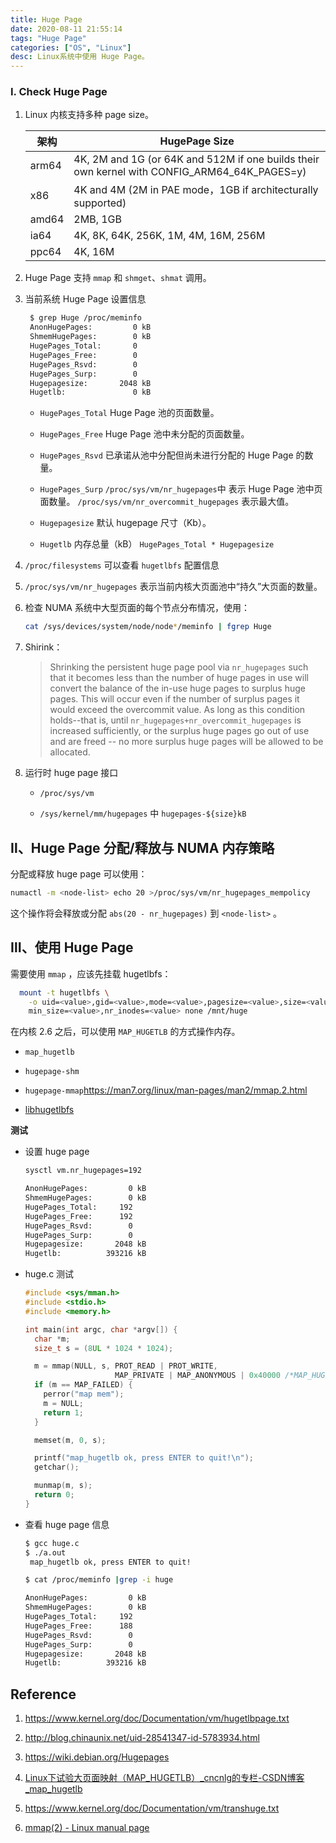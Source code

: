 ```yaml
---
title: Huge Page
date: 2020-08-11 21:55:14
tags: "Huge Page"
categories: ["OS", "Linux"]
desc: Linux系统中使用 Huge Page。
---
```


### Ⅰ. Check Huge Page

1. Linux 内核支持多种 page size。
   
   | 架构    | HugePage Size                                                                                |
   | ----- | -------------------------------------------------------------------------------------------- |
   | arm64 | 4K, 2M and 1G (or 64K and 512M if one builds their own kernel with CONFIG_ARM64_64K_PAGES=y) |
   | x86   | 4K and 4M (2M in PAE mode，1GB if architecturally supported)                                  |
   | amd64 | 2MB, 1GB                                                                                     |
   | ia64  | 4K, 8K, 64K, 256K, 1M, 4M, 16M, 256M                                                         |
   | ppc64 | 4K, 16M                                                                                      |

  <!-- more -->

2. Huge Page 支持 `mmap` 和 `shmget`、`shmat` 调用。

3. 当前系统 Huge Page 设置信息
   
   ```bash
    $ grep Huge /proc/meminfo 
    AnonHugePages:         0 kB
    ShmemHugePages:        0 kB
    HugePages_Total:       0
    HugePages_Free:        0
    HugePages_Rsvd:        0
    HugePages_Surp:        0
    Hugepagesize:       2048 kB
    Hugetlb:               0 kB
   ```
   
   - `HugePages_Total` Huge Page 池的页面数量。
   
   - `HugePages_Free`  Huge Page 池中未分配的页面数量。
   
   - `HugePages_Rsvd`  已承诺从池中分配但尚未进行分配的 Huge Page 的数量。
   
   - `HugePages_Surp`  `/proc/sys/vm/nr_hugepages`中 表示 Huge Page 池中页面数量。 `/proc/sys/vm/nr_overcommit_hugepages` 表示最大值。
   
   - `Hugepagesize`  默认 hugepage 尺寸（Kb）。
   
   - `Hugetlb`  内存总量（kB） `HugePages_Total * Hugepagesize`

4. `/proc/filesystems` 可以查看 `hugetlbfs` 配置信息

5. `/proc/sys/vm/nr_hugepages`  表示当前内核大页面池中“持久”大页面的数量。

6. 检查 NUMA 系统中大型页面的每个节点分布情况，使用：
   
   ```bash
   cat /sys/devices/system/node/node*/meminfo | fgrep Huge
   ```

7. Shirink：
   
   > Shrinking the persistent huge page pool via `nr_hugepages` such that it becomes less than the number of huge pages in use will convert the balance of the in-use huge pages to surplus huge pages.  This will occur even if the number of surplus pages it would exceed the overcommit value.  As long as this condition holds--that is, until `nr_hugepages+nr_overcommit_hugepages` is increased sufficiently, or the surplus huge pages go out of use and are freed -- no more surplus huge pages will be allowed to be allocated.

8. 运行时 huge page 接口
   
   - `/proc/sys/vm` 
   
   - `/sys/kernel/mm/hugepages` 中 `hugepages-${size}kB` 

## Ⅱ、Huge Page 分配/释放与 NUMA 内存策略

分配或释放 huge page 可以使用：

```bash
numactl -m <node-list> echo 20 >/proc/sys/vm/nr_hugepages_mempolicy
```

这个操作将会释放或分配 `abs(20 - nr_hugepages)`  到 `<node-list>` 。



## Ⅲ、使用 Huge Page

需要使用 `mmap` ，应该先挂载 hugetlbfs：

```bash
  mount -t hugetlbfs \
	-o uid=<value>,gid=<value>,mode=<value>,pagesize=<value>,size=<value>,\
	min_size=<value>,nr_inodes=<value> none /mnt/huge
```

在内核 2.6 之后，可以使用 `MAP_HUGETLB` 的方式操作内存。

- `map_hugetlb`

- `hugepage-shm`

- `hugepage-mmap`https://man7.org/linux/man-pages/man2/mmap.2.html

- [libhugetlbfs](https://github.com/libhugetlbfs/libhugetlbfs)

**测试**

- 设置 huge page
  
  ```bash
  sysctl vm.nr_hugepages=192

  AnonHugePages:         0 kB
  ShmemHugePages:        0 kB
  HugePages_Total:     192
  HugePages_Free:      192
  HugePages_Rsvd:        0
  HugePages_Surp:        0
  Hugepagesize:       2048 kB
  Hugetlb:          393216 kB

  ```

- huge.c 测试
  
  ```c
  #include <sys/mman.h>
  #include <stdio.h>
  #include <memory.h>
  
  int main(int argc, char *argv[]) {
    char *m;
    size_t s = (8UL * 1024 * 1024);
  
    m = mmap(NULL, s, PROT_READ | PROT_WRITE,
                      MAP_PRIVATE | MAP_ANONYMOUS | 0x40000 /*MAP_HUGETLB*/, -1, 0);
    if (m == MAP_FAILED) {
      perror("map mem");
      m = NULL;
      return 1;
    }
  
    memset(m, 0, s);
  
    printf("map_hugetlb ok, press ENTER to quit!\n");
    getchar();
  
    munmap(m, s);
    return 0;
  }
  ```

- 查看 huge page 信息
  
  ```bash
  $ gcc huge.c
  $ ./a.out
   map_hugetlb ok, press ENTER to quit!

  $ cat /proc/meminfo |grep -i huge

  AnonHugePages:         0 kB
  ShmemHugePages:        0 kB
  HugePages_Total:     192
  HugePages_Free:      188
  HugePages_Rsvd:        0
  HugePages_Surp:        0
  Hugepagesize:       2048 kB
  Hugetlb:          393216 kB

  ```



## Reference

1. https://www.kernel.org/doc/Documentation/vm/hugetlbpage.txt

2. http://blog.chinaunix.net/uid-28541347-id-5783934.html

3. https://wiki.debian.org/Hugepages

4. [Linux下试验大页面映射（MAP_HUGETLB）_cncnlg的专栏-CSDN博客_map_hugetlb](https://blog.csdn.net/cncnlg/article/details/37498057)

5. https://www.kernel.org/doc/Documentation/vm/transhuge.txt

6. [mmap(2) - Linux manual page](https://man7.org/linux/man-pages/man2/mmap.2.html)

